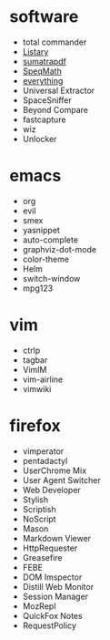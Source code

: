 # software
* total commander
* [Listary](http://www.listary.com/)
* [sumatrapdf](http://www.sumatrapdfreader.org)
* [SpeqMath](http://www.speqmath.com/)
* [everything](http://www.voidtools.com/)
* Universal Extractor
* SpaceSniffer
* Beyond Compare
* fastcapture
* wiz
* Unlocker
# emacs
* org
* evil
* smex
* yasnippet
* auto-complete
* graphviz-dot-mode
* color-theme
* Helm
* switch-window
* mpg123
# vim
* ctrlp
* tagbar
* VimIM
* vim-airline
* vimwiki
# firefox
* vimperator
* pentadactyl
* UserChrome Mix
* User Agent Switcher
* Web Developer
* Stylish
* Scriptish
* NoScript
* Mason
* Markdown Viewer
* HttpRequester
* Greasefire
* FEBE
* DOM Imspector
* Distill Web Monitor
* Session Manager
* MozRepl
* QuickFox Notes
* RequestPolicy

